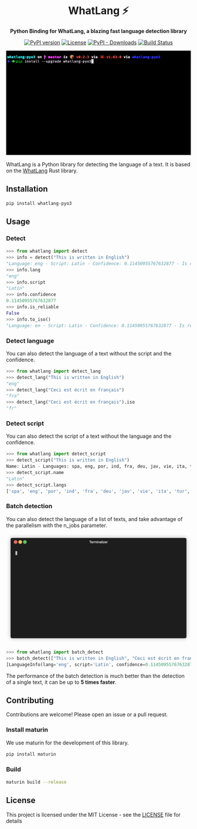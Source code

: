 <div align="center">
  <h1>WhatLang ⚡ </h1>
  <p>
    <strong>Python Binding for WhatLang, a blazing fast language detection library</strong>
  </p>
  <p>
    <a href="https://badge.fury.io/py/whatlang-pyo3"><img src="https://badge.fury.io/py/whatlang-pyo3.svg" alt="PyPI version" height="18"></a>
    <a href="https://pypi.org/project/whatlang-pyo3/"><img src="https://img.shields.io/pypi/l" alt="License" height="18"></a>
    <a href="https://pypi.org/project/whatlang-pyo3/"><img src="https://img.shields.io/pypi/dm/whatlang-pyo3" alt="PyPI - Downloads" height="18"></a>
    <a href="https://actions-badge.atrox.dev/omarmhaimdat/whatlang-pyo3/goto?ref=master"><img src="https://img.shields.io/endpoint.svg?url=https%3A%2F%2Factions-badge.atrox.dev%2Fomarmhaimdat%2Fwhatlang-pyo3%2Fbadge%3Fref%3Dmaster&style=flat" alt="Build Status" height="18"></a>
  </p>
  <p>
    <img src="assets/showcase.gif" alt="Showcase">
  </p>
</div>

<!-- 
[![PyPI version](https://badge.fury.io/py/whatlang-pyo3.svg)](https://badge.fury.io/py/whatlang-pyo3)
![License](https://img.shields.io/pypi/l) ![PyPI - Downloads](https://img.shields.io/pypi/dm/whatlang-pyo3)
[![Build Status](https://img.shields.io/endpoint.svg?url=https%3A%2F%2Factions-badge.atrox.dev%2Fomarmhaimdat%2Fwhatlang-pyo3%2Fbadge%3Fref%3Dmaster&style=flat)](https://actions-badge.atrox.dev/omarmhaimdat/whatlang-pyo3/goto?ref=master)

![Showcase](showcase.gif) -->

WhatLang is a Python library for detecting the language of a text. It is based on the [WhatLang](https://github.com/greyblake/whatlang-rs) Rust library.

## Installation

```bash
pip install whatlang-pyo3
```

## Usage

### Detect

```python
>>> from whatlang import detect
>>> info = detect("This is written in English")
"Language: eng - Script: Latin - Confidence: 0.11450955767632877 - Is reliable: false"
>>> info.lang
"eng"
>>> info.script
"Latin"
>>> info.confidence
0.11450955767632877
>>> info.is_reliable
False
>>> info.to_iso()
"Language: en - Script: Latin - Confidence: 0.11450955767632877 - Is reliable: false"
```

### Detect language

You can also detect the language of a text without the script and the confidence.

```python
>>> from whatlang import detect_lang
>>> detect_lang("This is written in English")
"eng"
>>> detect_lang("Ceci est écrit en français")
"fra"
>>> detect_lang("Ceci est écrit en français").iso
"fr"
```

### Detect script

You can also detect the script of a text without the language and the confidence.

```python
>>> from whatlang import detect_script
>>> detect_script("This is written in English")
Name: Latin - Languages: spa, eng, por, ind, fra, deu, jav, vie, ita, tur, pol, ron, hrv, nld, uzb, hun, aze, ces, zul, swe, aka, sna, afr, fin, slk, tgl, tuk, dan, nob, cat, lit, slv, epo, lav, est, lat
>>> detect_script.name
"Latin"
>>> detect_script.langs
['spa', 'eng', 'por', 'ind', 'fra', 'deu', 'jav', 'vie', 'ita', 'tur', 'pol', 'ron', 'hrv', 'nld', 'uzb', 'hun', 'aze', 'ces', 'zul', 'swe', 'aka', 'sna', 'afr', 'fin', 'slk', 'tgl', 'tuk', 'dan', 'nob', 'cat', 'lit', 'slv', 'epo', 'lav', 'est', 'lat']
```

### Batch detection

You can also detect the language of a list of texts, and take advantage of the parallelism with the n_jobs parameter.

[![Batch detection](assets/batch.gif)](assets/batch.gif)

```python
>>> from whatlang import batch_detect
>>> batch_detect(["This is written in English", "Ceci est écrit en français"], n_jobs=-1)
[LanguageInfo(lang='eng', script='Latin', confidence=0.11450955767632877, is_reliable=False), LanguageInfo(lang='fra', script='Latin', confidence=0.11450955767632877, is_reliable=False)]
```

The performance of the batch detection is much better than the detection of a single text, it can be up to **5 times faster**.

## Contributing

Contributions are welcome! Please open an issue or a pull request.

### Install maturin

We use maturin for the development of this library.

```bash
pip install maturin
```

### Build

```bash
maturin build --release
```

## License

This project is licensed under the MIT License - see the [LICENSE](LICENSE) file for details
